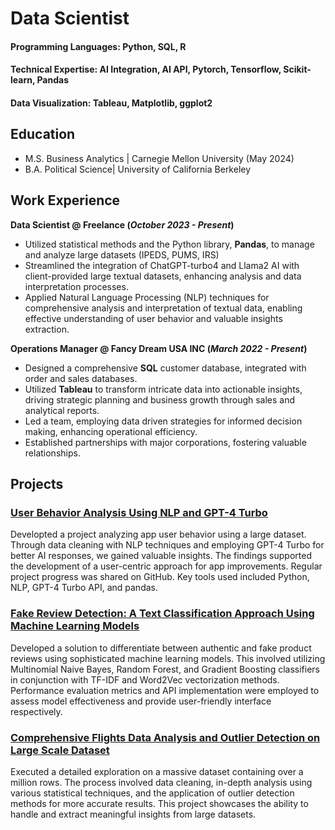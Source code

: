 # Data Scientist

#### Programming Languages: Python, SQL, R
#### Technical Expertise: AI Integration, AI API, Pytorch, Tensorflow, Scikit-learn, Pandas
#### Data Visualization: Tableau, Matplotlib, ggplot2

## Education
- M.S. Business Analytics	| Carnegie Mellon University (May 2024)			        		
- B.A. Political Science| University of California Berkeley 

## Work Experience
**Data Scientist @ Freelance (_October 2023 - Present_)**
- Utilized statistical methods and the Python library, **Pandas**, to manage and analyze large datasets (IPEDS, PUMS, IRS)
- Streamlined the integration of ChatGPT-turbo4 and Llama2 AI with client-provided large textual datasets, enhancing analysis and data interpretation processes.
- Applied Natural Language Processing (NLP) techniques for comprehensive analysis and interpretation of textual data, enabling effective understanding of user behavior and valuable insights extraction.

**Operations Manager @ Fancy Dream USA INC (_March 2022 - Present_)**
- Designed a comprehensive **SQL** customer database, integrated with order and sales databases.
- Utilized **Tableau** to transform intricate data into actionable insights, driving strategic planning and business growth through sales and analytical reports.
- Led a team, employing data driven strategies for informed decision making, enhancing operational efficiency.
- Established partnerships with major corporations, fostering valuable relationships.


## Projects
### [User Behavior Analysis Using NLP and GPT-4 Turbo](https://github.com/pepeyoon/Datasets-AI-integration)

Developted a project analyzing app user behavior using a large dataset. Through data cleaning with NLP techniques and employing GPT-4 Turbo for better AI responses, we gained valuable insights. The findings supported the development of a user-centric approach for app improvements. Regular project progress was shared on GitHub. Key tools used included Python, NLP, GPT-4 Turbo API, and pandas.



### [Fake Review Detection: A Text Classification Approach Using Machine Learning Models](https://github.com/pepeyoon/FakeReviewDetection)

Developed a solution to differentiate between authentic and fake product reviews using sophisticated machine learning models. This involved utilizing Multinomial Naive Bayes, Random Forest, and Gradient Boosting classifiers in conjunction with TF-IDF and Word2Vec vectorization methods. Performance evaluation metrics and API implementation were employed to assess model effectiveness and provide user-friendly interface respectively.

### [Comprehensive Flights Data Analysis and Outlier Detection on Large Scale Dataset](https://github.com/pepeyoon/Flights_Analysis/blob/main/README.md)

Executed a detailed exploration on a massive dataset containing over a million rows. The process involved data cleaning, in-depth analysis using various statistical techniques, and the application of outlier detection methods for more accurate results. This project showcases the ability to handle and extract meaningful insights from large datasets.



